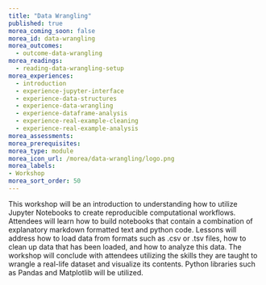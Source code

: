 ```yaml
---
title: "Data Wrangling"
published: true
morea_coming_soon: false
morea_id: data-wrangling
morea_outcomes:
  - outcome-data-wrangling
morea_readings:
  - reading-data-wrangling-setup
morea_experiences:
  - introduction
  - experience-jupyter-interface
  - experience-data-structures
  - experience-data-wrangling
  - experience-dataframe-analysis
  - experience-real-example-cleaning
  - experience-real-example-analysis
morea_assessments:
morea_prerequisites:
morea_type: module
morea_icon_url: /morea/data-wrangling/logo.png
morea_labels:
- Workshop
morea_sort_order: 50
---
```


This workshop will be an introduction to understanding how to utilize Jupyter Notebooks to create reproducible computational workflows. Attendees will learn how to build notebooks that contain a combination of explanatory markdown formatted text and python code. Lessons will address how to load data from formats such as .csv or .tsv files, how to clean up data that has been loaded, and how to analyze this data. The workshop will conclude with attendees utilizing the skills they are taught to wrangle a real-life dataset and visualize its contents. Python libraries such as Pandas and Matplotlib will be utilized.

